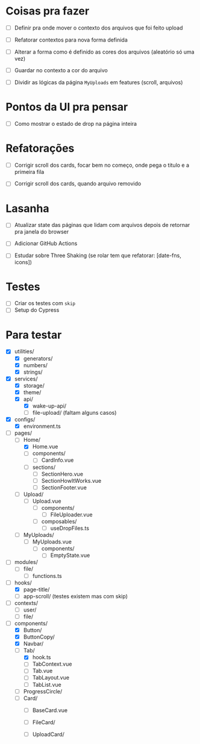 # Coisas pra fazer
- [ ] Definir pra onde mover o contexto dos arquivos que foi feito upload
- [ ] Refatorar contextos para nova forma definida
- [ ] Alterar a forma como é definido as cores dos arquivos (aleatório só uma vez)
- [ ] Guardar no contexto a cor do arquivo
- [ ] Dividir as lógicas da página `MyUploads` em features (scroll, arquivos)


# Pontos da UI pra pensar
- [ ] Como mostrar o estado de drop na página inteira


# Refatorações
- [ ] Corrigir scroll dos cards, focar bem no começo, onde pega o titulo e a primeira fila
- [ ] Corrigir scroll dos cards, quando arquivo removido


# Lasanha
- [ ] Atualizar state das páginas que lidam com arquivos depois de retornar pra janela do browser
- [ ] Adicionar GitHub Actions
- [ ] Estudar sobre Three Shaking (se rolar tem que refatorar: [date-fns, icons])


# Testes
- [ ] Criar os testes com `skip`
- [ ] Setup do Cypress

# Para testar
- [x] utilities/
  - [x] generators/
  - [x] numbers/
  - [x] strings/

- [x] services/
  - [x] storage/
  - [x] theme/
  - [x] api/
    - [x] wake-up-api/
    - [ ] file-upload/ (faltam alguns casos)

- [x] configs/
  - [x] environment.ts

- [ ] pages/
  - [ ] Home/
    - [x] Home.vue
    - [ ] components/
      - [ ] CardInfo.vue
    - [ ] sections/
      - [ ] SectionHero.vue
      - [ ] SectionHowItWorks.vue
      - [ ] SectionFooter.vue

  - [ ] Upload/
    - [ ] Upload.vue
      - [ ] components/
        - [ ] FileUploader.vue
      - [ ] composables/
        - [ ] useDropFiles.ts

  - [ ] MyUploads/
    - [ ] MyUploads.vue
      - [ ] components/
        - [ ] EmptyState.vue

- [ ] modules/
  - [ ] file/
    - [ ] functions.ts

- [ ] hooks/
  - [x] page-title/
  - [ ] app-scroll/ (testes existem mas com skip)

- [ ] contexts/
  - [ ] user/
  - [ ] file/

- [ ] components/
  - [x] Button/
  - [x] ButtonCopy/
  - [x] Navbar/
  - [ ] Tab/
    - [x] hook.ts
    - [ ] TabContext.vue
    - [ ] Tab.vue
    - [ ] TabLayout.vue
    - [ ] TabList.vue
  - [ ] ProgressCircle/
  - [ ] Card/
    - [ ] BaseCard.vue
    - [ ] FileCard/
    - [ ] UploadCard/

